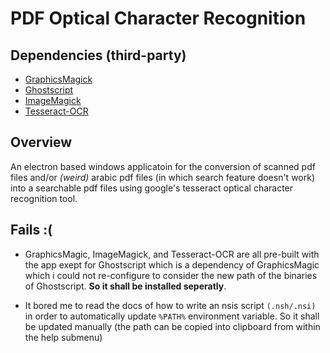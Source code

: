 # PDF Optical Character Recognition

## Dependencies (third-party)

- [GraphicsMagick](http://www.graphicsmagick.org/download.html)
- [Ghostscript](https://sourceforge.net/projects/ghostscript/files/GPL%20Ghostscript/9.09/gs909w64.exe/download)
- [ImageMagick](https://imagemagick.org/script/download.php)
- [Tesseract-OCR](https://github.com/tesseract-ocr/tesseract)

## Overview
An electron based windows applicatoin for the conversion of scanned pdf files and/or _(weird)_ arabic pdf files (in which search feature doesn't work) into a searchable pdf files using google's tesseract optical character recognition tool.

## Fails :(

- GraphicsMagic, ImageMagick, and Tesseract-OCR are all pre-built with the app exept for Ghostscript which is a dependency of GraphicsMagic which i could not re-configure to consider the new path of the binaries of Ghostscript. **So it shall be installed seperatly**.

- It bored me to read the docs of how to write an nsis script `(.nsh/.nsi)` in order to automatically update `%PATH%` environment variable. So it shall be updated manually (the path can be copied into clipboard from within the help submenu)
